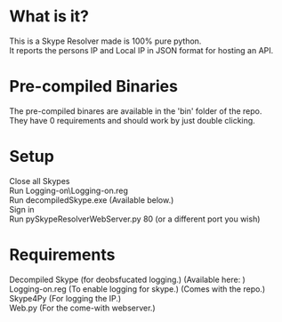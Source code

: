 What is it?
===========

This is a Skype Resolver made is 100% pure python.<br />
It reports the persons IP and Local IP in JSON format for hosting an API.

Pre-compiled Binaries
=====================

The pre-compiled binares are available in the 'bin' folder of the repo.<br/>
They have 0 requirements and should work by just double clicking.<br/>

Setup
=====

Close all Skypes<br/>
Run Logging-on\Logging-on.reg<br/>
Run decompiledSkype.exe (Available below.)<br/>
Sign in<br/>
Run pySkypeResolverWebServer.py 80 (or a different port you wish)<br/>



Requirements
============

Decompiled Skype (for deobsfucated logging.) (Available here: )<br/>
Logging-on.reg (To enable logging for skype.) (Comes with the repo.)<br/>
Skype4Py (For logging the IP.)<br/>
Web.py (For the come-with webserver.)<br/>